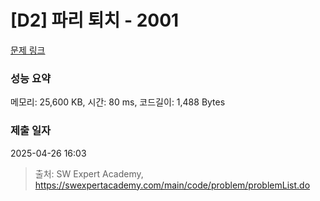 # [D2] 파리 퇴치 - 2001 

[문제 링크](https://swexpertacademy.com/main/code/problem/problemDetail.do?contestProbId=AV5PzOCKAigDFAUq) 

### 성능 요약

메모리: 25,600 KB, 시간: 80 ms, 코드길이: 1,488 Bytes

### 제출 일자

2025-04-26 16:03



> 출처: SW Expert Academy, https://swexpertacademy.com/main/code/problem/problemList.do